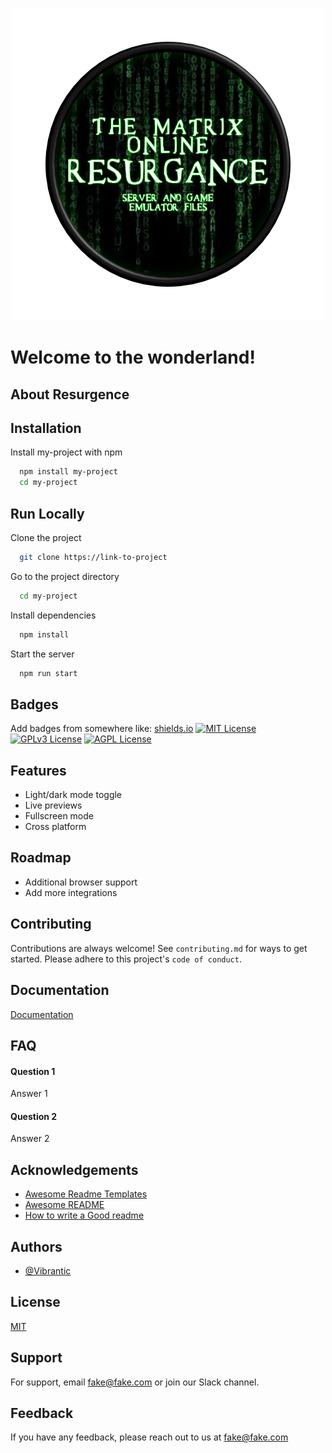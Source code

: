 <p align="center">
  <img src="https://github.com/Vibrantic/mxo-resurgence/blob/master/Img/MXO_Resurgence_Banner.png" />
</p>

# Welcome to the wonderland!

## About Resurgence

## Installation
Install my-project with npm
```bash
  npm install my-project
  cd my-project
```


## Run Locally
Clone the project
```bash
  git clone https://link-to-project
```
Go to the project directory
```bash
  cd my-project
```
Install dependencies
```bash
  npm install
```
Start the server
```bash
  npm run start
```

## Badges
Add badges from somewhere like: [shields.io](https://shields.io/)
[![MIT License](https://img.shields.io/badge/License-MIT-green.svg)](https://choosealicense.com/licenses/mit/)
[![GPLv3 License](https://img.shields.io/badge/License-GPL%20v3-yellow.svg)](https://opensource.org/licenses/)
[![AGPL License](https://img.shields.io/badge/license-AGPL-blue.svg)](http://www.gnu.org/licenses/agpl-3.0)

## Features
- Light/dark mode toggle
- Live previews
- Fullscreen mode
- Cross platform

## Roadmap
- Additional browser support
- Add more integrations

## Contributing
Contributions are always welcome!
See `contributing.md` for ways to get started.
Please adhere to this project's `code of conduct`.

## Documentation
[Documentation](https://linktodocumentation)

## FAQ
#### Question 1
Answer 1
#### Question 2
Answer 2

## Acknowledgements
 - [Awesome Readme Templates](https://awesomeopensource.com/project/elangosundar/awesome-README-templates)
 - [Awesome README](https://github.com/matiassingers/awesome-readme)
 - [How to write a Good readme](https://bulldogjob.com/news/449-how-to-write-a-good-readme-for-your-github-project)

## Authors
- [@Vibrantic](https://www.github.com/vibrantic)

## License
[MIT](https://choosealicense.com/licenses/mit/)

## Support
For support, email fake@fake.com or join our Slack channel.

## Feedback
If you have any feedback, please reach out to us at fake@fake.com


